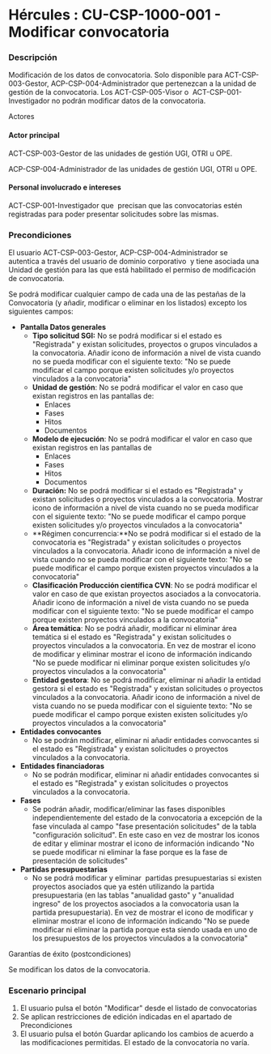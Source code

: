 # Hércules : CU\-CSP\-1000\-001 \- Modificar convocatoria



### Descripción

Modificación de los datos de convocatoria. Solo disponible para ACT\-CSP\-003\-Gestor, ACP\-CSP\-004\-Administrador que pertenezcan a la unidad de gestión de la convocatoria. Los ACT\-CSP\-005\-Visor o  ACT\-CSP\-001\-Investigador no podrán modificar datos de la convocatoria.

  


Actores

#### Actor principal

ACT\-CSP\-003\-Gestor de las unidades de gestión UGI, OTRI u OPE.

ACP\-CSP\-004\-Administrador de las unidades de gestión UGI, OTRI u OPE.

#### Personal involucrado e intereses

ACT\-CSP\-001\-Investigador que  precisan que las convocatorias estén registradas para poder presentar solicitudes sobre las mismas.

  


### Precondiciones

El usuario ACT\-CSP\-003\-Gestor, ACP\-CSP\-004\-Administrador se autentica a través del usuario de dominio corporativo  y tiene asociada una Unidad de gestión para las que está habilitado el permiso de modificación de convocatoria.

Se podrá modificar cualquier campo de cada una de las pestañas de la Convocatoria (y añadir, modificar o eliminar en los listados) excepto los siguientes campos:

* **Pantalla Datos generales**
	+ **Tipo solicitud SGI:** No se podrá modificar si el estado es "Registrada" y existan solicitudes, proyectos o grupos vinculados a la convocatoria. Añadir icono de información a nivel de vista cuando no se pueda modificar con el siguiente texto: "No se puede modificar el campo porque existen solicitudes y/o proyectos vinculados a la convocatoria"
	+ **Unidad de gestión**: No se podrá modificar el valor en caso que existan registros en las pantallas de:
		- Enlaces
		- Fases
		- Hitos
		- Documentos
	+ **Modelo de ejecución**: No se podrá modificar el valor en caso que existan registros en las pantallas de
		- Enlaces
		- Fases
		- Hitos
		- Documentos
	+ **Duración:** No se podrá modificar si el estado es "Registrada" y existan solicitudes o proyectos vinculados a la convocatoria. Mostrar icono de información a nivel de vista cuando no se pueda modificar con el siguiente texto: "No se puede modificar el campo porque existen solicitudes y/o proyectos vinculados a la convocatoria"
	+ **Régimen concurrencia:**No se podrá modificar si el estado de la convocatoria es "Registrada" y existan solicitudes o proyectos vinculados a la convocatoria. Añadir icono de información a nivel de vista cuando no se pueda modificar con el siguiente texto: "No se puede modificar el campo porque existen proyectos vinculados a la convocatoria"
	+ **Clasificación Producción científica CVN**: No se podrá modificar el valor en caso de que existan proyectos asociados a la convocatoria. Añadir icono de información a nivel de vista cuando no se pueda modificar con el siguiente texto: "No se puede modificar el campo porque existen proyectos vinculados a la convocatoria"
	+ **Área temática**: No se podrá añadir, modificar ni eliminar área temática si el estado es "Registrada" y existan solicitudes o proyectos vinculados a la convocatoria. En vez de mostrar el icono de modificar y eliminar mostrar el icono de información indicando "No se puede modificar ni eliminar porque existen solicitudes y/o proyectos vinculados a la convocatoria"
	+ **Entidad gestora**: No se podrá modificar, eliminar ni añadir la entidad gestora si el estado es "Registrada" y existan solicitudes o proyectos vinculados a la convocatoria. Añadir icono de información a nivel de vista cuando no se pueda modificar con el siguiente texto: "No se puede modificar el campo porque existen existen solicitudes y/o proyectos vinculados a la convocatoria"
* **Entidades convocantes**
	+ No se podrán modificar, eliminar ni añadir entidades convocantes si el estado es "Registrada" y existan solicitudes o proyectos vinculados a la convocatoria.
* **Entidades financiadoras**
	+ No se podrán modificar, eliminar ni añadir entidades convocantes si el estado es "Registrada" y existan solicitudes o proyectos vinculados a la convocatoria.
* **Fases**
	+ Se podrán añadir, modificar/eliminar las fases disponibles independientemente del estado de la convocatoria a excepción de la fase vinculada al campo "fase presentación solicitudes" de la tabla "configuración solicitud". En este caso en vez de mostrar los iconos de editar y eliminar mostrar el icono de información indicando "No se puede modificar ni eliminar la fase porque es la fase de presentación de solicitudes"
* **Partidas presupuestarias**
	+ No se podrá modificar y eliminar  partidas presupuestarias si existen proyectos asociados que ya estén utilizando la partida presupuestaria (en las tablas "anualidad gasto" y "anualidad ingreso" de los proyectos asociados a la convocatoria usan la partida presupuestaria). En vez de mostrar el icono de modificar y eliminar mostrar el icono de información indicando "No se puede modificar ni eliminar la partida porque esta siendo usada en uno de los presupuestos de los proyectos vinculados a la convocatoria"

  


Garantías de éxito (postcondiciones)

Se modifican los datos de la convocatoria.

### Escenario principal

1. El usuario pulsa el botón "Modificar" desde el listado de convocatorias
2. Se aplican restricciones de edición indicadas en el apartado de Precondiciones
3. El usuario pulsa el botón Guardar aplicando los cambios de acuerdo a las modificaciones permitidas. El estado de la convocatoria no varía.

  


### 

  





